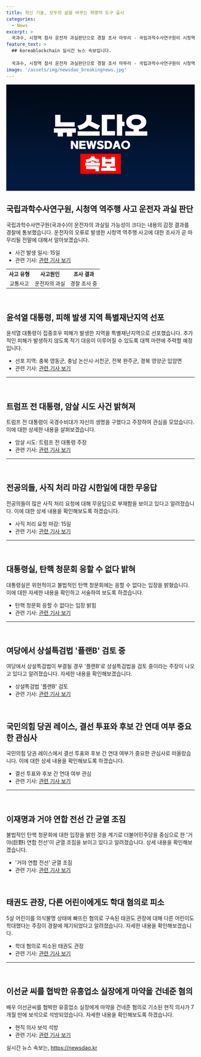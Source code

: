 ```yaml
---
title: 혁신 기술, 모두의 삶을 바꾸는 혁명적 도구 출시
categories:
  - News
excerpt: >
  국과수, 시청역 참사 운전자 과실판단으로 경찰 조사 마무리 - 국립과학수사연구원이 시청역 역주행 참사 운전자의 과실 가능성을 경찰에 통보하여 조사가 곧 마무리될 예정이다. 尹, 영동군·논산시·서천 등 5개 특별재난지역 선포 - 윤석열 대통령이 집중호우 피해가 발생한 지역을 특별재난지역으로 선포했다. 트럼프, 암살 시도 후 국경수비대에 감사 인사 - 트럼프 전 대통령이 암살 시도 후 국경수비대에 생명을 구한 인사를 밝혔다. 전공의들, 사직처리 디데이에도 무응답 - 전공의들이 사직처리 마감일에도 응답하지 않고 있다. 대통령실, 탄핵 청문회 응할 수 없다 - 대통령실이 윤석열 대통령 탄핵 청원 청문회에 응할 수 없다는 입장을 밝혔다. 野, 상설특검 추진 계획에 대해 선긋기 - 더불어민주당이 상설특검법을 플랜B로 검토하는 주장이 나오고 있다. 한동훈, 1차투표 과반승 목표 - 한동훈 후보가 1차 투표에서 과반 달성을 목표로 하고 있다.
feature_text: >
  ## koreablockchain 실시간 뉴스 속보입니다.

  국과수, 시청역 참사 운전자 과실판단으로 경찰 조사 마무리 - 국립과학수사연구원이 시청역 역주행 참사 운전자의 과실 가능성을 경찰에 통보하여 조사가 곧 마무리될 예정이다. 尹, 영동군·논산시·서천 등 5개 특별재난지역 선포 - 윤석열 대통령이 집중호우 피해가 발생한 지역을 특별재난지역으로 선포했다. 트럼프, 암살 시도 후 국경수비대에 감사 인사 - 트럼프 전 대통령이 암살 시도 후 국경수비대에 생명을 구한 인사를 밝혔다. 전공의들, 사직처리 디데이에도 무응답 - 전공의들이 사직처리 마감일에도 응답하지 않고 있다. 대통령실, 탄핵 청문회 응할 수 없다 - 대통령실이 윤석열 대통령 탄핵 청원 청문회에 응할 수 없다는 입장을 밝혔다. 野, 상설특검 추진 계획에 대해 선긋기 - 더불어민주당이 상설특검법을 플랜B로 검토하는 주장이 나오고 있다. 한동훈, 1차투표 과반승 목표 - 한동훈 후보가 1차 투표에서 과반 달성을 목표로 하고 있다.
image: '/assets/img/newsdao_breakingnews.jpg'
---
```


<p><img src="/assets/img/newsdao_breakingnews.jpg" alt="koreablockchain 속보" /></p>

<h2 data-ke-size="size26">국립과학수사연구원, 시청역 역주행 사고 운전자 과실 판단</h2>

<p data-ke-size="size16">국립과학수사연구원(국과수)이 운전자의 과실일 가능성이 크다는 내용의 감정 결과를 경찰에 통보했습니다. 운전자의 오류로 발생한 시청역 역주행 사고에 대한 조사가 곧 마무리될 전말에 대해서 알아보겠습니다.</p>

<ul>
  <li>사건 발생 일시: 15일</li>
  <li>관련 기사: <a href="https://www.yna.co.kr/view/AKR20240715071700004">관련 기사 보기</a></li>
</ul>

<table>
  <tr>
    <td style="text-align: center; height: 17px;"><b>사고 유형</b></td>
    <td style="text-align: center; height: 17px;"><b>사고원인</b></td>
    <td style="text-align: center; height: 17px;"><b>조사 결과</b></td>
  </tr>
  <tr>
    <td style="text-align: center; height: 17px;">교통사고</td>
    <td style="text-align: center; height: 17px;">운전자의 과실</td>
    <td style="text-align: center; height: 17px;">경찰 조사 중</td>
  </tr>
</table>

<p data-ke-size="size16">&nbsp;</p>

<h2 data-ke-size="size26">윤석열 대통령, 피해 발생 지역 특별재난지역 선포</h2>

<p data-ke-size="size16">윤석열 대통령이 집중호우 피해가 발생한 지역을 특별재난지역으로 선포했습니다. 추가적인 피해가 발생하지 않도록 적기 대응이 이루어질 수 있도록 대책 마련에 주력할 예정입니다.</p>

<ul>
  <li>선포 지역: 충북 영동군, 충남 논산시·서천군, 전북 완주군, 경북 영양군 입암면</li>
  <li>관련 기사: <a href="https://www.yna.co.kr/view/AKR20240715079751001">관련 기사 보기</a></li>
</ul>

<hr>

<p data-ke-size="size16">&nbsp;</p>

<h2 data-ke-size="size26">트럼프 전 대통령, 암살 시도 사건 밝혀져</h2>

<p data-ke-size="size16">트럼프 전 대통령이 국경수비대가 자신의 생명을 구했다고 주장하여 관심을 모았습니다. 이에 대한 상세한 내용을 살펴보겠습니다.</p>

<ul>
  <li>암살 시도: 트럼프 전 대통령 주장</li>
  <li>관련 기사: <a href="https://www.yna.co.kr/view/AKR20240715048600009">관련 기사 보기</a></li>
</ul>

<hr>

<p data-ke-size="size16">&nbsp;</p>

<h2 data-ke-size="size26">전공의들, 사직 처리 마감 시한일에 대한 무응답</h2>

<p data-ke-size="size16">전공의들이 많은 사직 처리 요청에 대해 무응답으로 부재함을 보이고 있다고 알려졌습니다. 이에 대한 상세 내용을 확인해보도록 하겠습니다.</p>

<ul>
  <li>사직 처리 요청 마감: 15일</li>
  <li>관련 기사: <a href="https://www.yna.co.kr/view/AKR20240715068500530">관련 기사 보기</a></li>
</ul>

<hr>

<p data-ke-size="size16">&nbsp;</p>

<h2 data-ke-size="size26">대통령실, 탄핵 청문회 응할 수 없다 밝혀</h2>

<p data-ke-size="size16">대통령실은 위헌적이고 불법적인 탄핵 청문회에는 응할 수 없다는 입장을 밝혔습니다. 이에 대한 자세한 내용을 확인하고 서술하여 보도록 하겠습니다.</p>

<ul>
  <li>탄핵 청문회 응할 수 없다는 입장 밝힘</li>
  <li>관련 기사: <a href="https://www.yna.co.kr/view/AKR20240715070000001">관련 기사 보기</a></li>
</ul>

<hr>

<p data-ke-size="size16">&nbsp;</p>

<h2 data-ke-size="size26">여당에서 상설특검법 '플랜B' 검토 중</h2>

<p data-ke-size="size16">여당에서 상설특검법이 부결될 경우 '플랜B'로 상설특검법을 검토 중이라는 주장이 나오고 있다고 알려졌습니다. 자세한 내용을 확인해보겠습니다.</p>

<ul>
  <li>상설특검법 '플랜B' 검토</li>
  <li>관련 기사: <a href="https://www.yna.co.kr/view/AKR20240715074300001">관련 기사 보기</a></li>
</ul>

<p data-ke-size="size16">&nbsp;</p>

<h2 data-ke-size="size26">국민의힘 당권 레이스, 결선 투표와 후보 간 연대 여부 중요한 관심사</h2>

<p data-ke-size="size16">국민의힘 당권 레이스에서 결선 투표와 후보 간 연대 여부가 중요한 관심사로 떠올랐습니다. 이에 대한 상세 내용을 확인해보도록 하겠습니다.</p>

<ul>
  <li>결선 투표와 후보 간 연대 여부 관심</li>
  <li>관련 기사: <a href="https://www.yna.co.kr/view/AKR20240715061200001">관련 기사 보기</a></li>
</ul>

<hr>

<p data-ke-size="size16">&nbsp;</p>

<h2 data-ke-size="size26">이재명과 거야 연합 전선 간 균열 조짐</h2>

<p data-ke-size="size16">불법적인 탄핵 청문회에 대한 입장을 밝힌 것을 계기로 더불어민주당을 중심으로 한 '거야(巨野) 연합 전선'이 균열 조짐을 보이고 있다고 알려졌습니다. 상세 내용을 확인해보겠습니다.</p>

<ul>
  <li>'거야 연합 전선' 균열 조짐</li>
  <li>관련 기사: <a href="https://www.yna.co.kr/view/AKR20240715063000001">관련 기사 보기</a></li>
</ul>

<p data-ke-size="size16">&nbsp;</p>

<h2 data-ke-size="size26">태권도 관장, 다른 어린이에게도 학대 혐의로 피소</h2>

<p data-ke-size="size16">5살 어린이를 의식불명 상태에 빠뜨린 혐의로 구속된 태권도 관장에 대해 다른 어린이도 학대했다는 주장이 경찰에 제기되었다고 알려졌습니다. 자세한 내용을 확인해보겠습니다.</p>

<ul>
  <li>학대 혐의로 피소된 태권도 관장</li>
  <li>관련 기사: <a href="https://www.yna.co.kr/view/AKR20240715066900060">관련 기사 보기</a></li>
</ul>

<hr>

<p data-ke-size="size16">&nbsp;</p>

<h2 data-ke-size="size26">이선균 씨를 협박한 유흥업소 실장에게 마약을 건네준 혐의</h2>

<p data-ke-size="size16">배우 이선균씨를 협박한 유흥업소 실장에게 마약을 건네준 혐의로 기소된 현직 의사가 7개월 만에 보석으로 석방되었습니다. 자세한 내용을 확인해보도록 하겠습니다.</p>

<ul>
  <li>현직 의사 보석 석방</li>
  <li>관련 기사: <a href="https://www.yna.co.kr/view/AKR20240715057400065">관련 기사 보기</a></li>
</ul>
실시간 뉴스 속보는, <a href="https://newsdao.kr" rel="dofollow">https://newsdao.kr</a>


